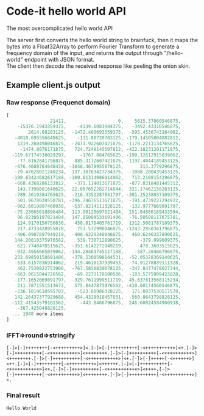 # Code-it hello world API
The most overcomplicated hello world API  
  
The server first converts the hello world string to brainfuck, then it maps the bytes into a Float32Array to perform Fourier Transform to generate a frequency domain of the input, and returns the output through "/hello-world" endpoint with JSON format.  
The client then decode the received response like peeling the onion skin.

## Example client.js output
### Raw response (Frequenct domain)
```js
[
                21411,                   0,    5615.37060546875,
    -15376.1943359375,    -4139.6083984375,   -3492.43310546875,
        2614.08203125,  -1472.460693359375,  -595.4536743164062,
   -4010.695556640625,    -131.88720703125, -179.14505004882812,
    1319.260498046875,  -2473.922607421875, -1178.2213134765625,
     -1474.8076171875,   724.7249145507812, -422.18231201171875,
  -119.67174530029297,     -1767.884765625, -199.12612915039062,
    -77.8162841796875,   885.3172607421875, -1197.4044189453125,
   -676.4608764648438, -1048.4678955078125,      313.3779296875,
   -79.47628021240234,  137.38763427734375,  -1080.200439453125,
  -190.63424682617188, -109.81314086914062,   713.2108154296875,
   -668.4368286132812,   -371.114013671875,  -877.8318481445312,
    143.7398681640625,  22.007652282714844,  331.17462158203125,
   -789.3619384765625,  -216.3351287841797, -301.25238037109375,
    501.9678039550781, -396.74676513671875,  -191.4739227294922,
   -962.6019897460938,  -537.8214111328125,  -132.9777069091797,
   -75.23665618896484,  113.90120697021484,  151.84886169433594,
    96.82308197021484,  147.85084533691406,  -76.50508117675781,
    124.9170150756836,   450.8178405761719,  1312.5081787109375,
    217.4733428955078,    753.572998046875, -1243.2850341796875,
   -406.0907897949219,  -408.6229248046875,   460.6246337890625,
   144.20010375976562,    539.730712890625,      -379.099609375,
    621.7740478515625,  -351.6142272949219,      478.3603515625,
   -932.4956665039062, -144.28463745117188,    -587.28466796875,
   232.69850158691406,  -378.5300598144531,  -52.05328369140625,
   -533.6157836914062,   219.4610137939453,  -74.91278839111328,
    462.7530822753906,  -767.5850830078125,  -347.8477478027344,
   -663.0615844726562,   -69.2273178100586,  -183.5775909423828,
   -177.1652069091797,  -329.7611999511719,  45.637813568115234,
    211.7871551513672,   575.8447875976562, -410.60174560546875,
   -236.1819610595703,    -523.60986328125,   175.8937530517578,
   142.26437377929688,   454.4328918457031,  -560.8643798828125,
  -112.41543579101562,     -443.8466796875,  246.60824584960938,
    -367.425048828125,
  ... 1948 more items
]
```
### IFFT=>round=>stringify
```
[-]>[-]++++++++[-<+++++++++>]<.[-]>[-]++++++++++[-<++++++++++>]<+.[-]>[-]++++++++++[-<++++++++++>]<++++++++.[-]>[-]++++++++++[-<++++++++++>]<++++++++.[-]>[-]++++++++++[-<+++++++++++>]<+.[-]>[-]+++++[-<++++++>]<++.[-]>[-]+++++++++[-<+++++++++>]<++++++.[-]>[-]++++++++++[-<+++++++++++>]<+.[-]>[-]++++++++++[-<+++++++++++>]<++++.[-]>[-]++++++++++[-<++++++++++>]<++++++++.[-]>[-]++++++++++[-<++++++++++>]<.
```
### Final result
```
Hello World
```
